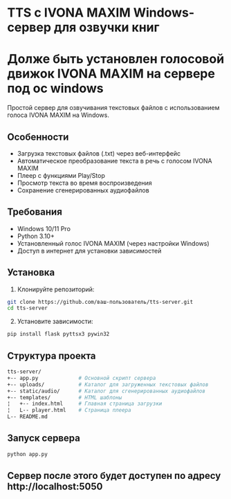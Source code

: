 # TTS с IVONA MAXIM Windows-сервер для озвучки книг

# Долже быть установлен голосовой движок IVONA MAXIM на сервере под ос windows

Простой сервер для озвучивания текстовых файлов с использованием голоса IVONA MAXIM на Windows.

## Особенности
- Загрузка текстовых файлов (.txt) через веб-интерфейс
- Автоматическое преобразование текста в речь с голосом IVONA MAXIM
- Плеер с функциями Play/Stop
- Просмотр текста во время воспроизведения
- Сохранение сгенерированных аудиофайлов

## Требования
- Windows 10/11 Pro
- Python 3.10+
- Установленный голос IVONA MAXIM (через настройки Windows)
- Доступ в интернет для установки зависимостей

## Установка
1. Клонируйте репозиторий:
```bash
git clone https://github.com/ваш-пользователь/tts-server.git
cd tts-server
```
2. Установите зависимости:
 ```bash
 pip install flask pyttsx3 pywin32
 ```

## Структура проекта
```bash
tts-server/
+-- app.py             # Основной скрипт сервера
+-- uploads/           # Каталог для загруженных текстовых файлов
+-- static/audio/      # Каталог для сгенерированных аудиофайлов
+-- templates/         # HTML шаблоны
¦   +-- index.html     # Главная страница загрузки
¦   L-- player.html    # Страница плеера
L-- README.md
```

## Запуск сервера

 ```bash
 python app.py
 ```

## Сервер после этого будет доступен по адресу http://localhost:5050
